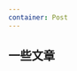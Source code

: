 ```yaml
---
container: Post
---
```


<!-- # 你好 -->

<!-- 我是魏志强，一名前端开发，目前技术栈是：Vue、TypeScript、小程序 -->

## 一些文章
<PostList  />
